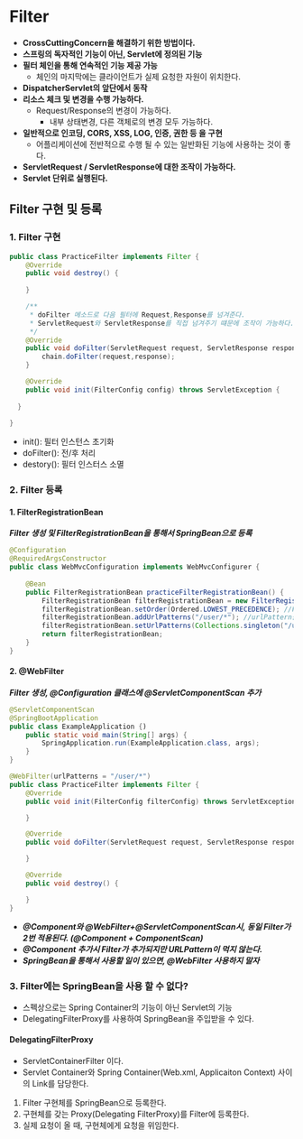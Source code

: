 # Filter
- **CrossCuttingConcern을 해결하기 위한 방법이다.**
- **스프링의 독자적인 기능이 아닌, Servlet에 정의된 기능**
- **필터 체인을 통해 연속적인 기능 제공 가능**
  - 체인의 마지막에는 클라이언트가 실제 요청한 자원이 위치한다.
- **DispatcherServlet의 앞단에서 동작**
- **리소스 체크 및 변경을 수행 가능하다.**
  - Request/Response의 변경이 가능하다.
    - 내부 상태변경, 다른 객체로의 변경 모두 가능하다.
- **일반적으로 인코딩, CORS, XSS, LOG, 인증, 권한 등 을 구현**
  - 어플리케이션에 전반적으로 수행 될 수 있는 일반화된 기능에 사용하는 것이 좋다.
- **ServletRequest / ServletResponse에 대한 조작이 가능하다.**
- **Servlet 단위로 실행된다.**

## Filter 구현 및 등록

### 1. Filter 구현
```java
public class PracticeFilter implements Filter {
	@Override
	public void destroy() {
		
	}

    /**
     * doFilter 메소드로 다음 필터에 Request,Response를 넘겨준다.
     * ServletRequest와 ServletResponse를 직접 넘겨주기 떄문에 조작이 가능하다.
     */
	@Override
	public void doFilter(ServletRequest request, ServletResponse response, FilterChain chain) throws IOException, ServletException {
		chain.doFilter(request,response);
	}

	@Override
	public void init(FilterConfig config) throws ServletException {
	
  }
  
}
```
- init(): 필터 인스턴스 초기화
- doFilter(): 전/후 처리
- destory(): 필터 인스터스 소멸

### 2. Filter 등록

#### 1. FilterRegistrationBean
***Filter 생성 및 FilterRegistrationBean을 통해서 SpringBean으로 등록***
```java
@Configuration
@RequiredArgsConstructor
public class WebMvcConfiguration implements WebMvcConfigurer {
    
    @Bean
    public FilterRegistrationBean practiceFilterRegistrationBean() {
        FilterRegistrationBean filterRegistrationBean = new FilterRegistrationBean(new PracticeFilter());
        filterRegistrationBean.setOrder(Ordered.LOWEST_PRECEDENCE); //Filter 끼리의 순서 지정
        filterRegistrationBean.addUrlPatterns("/user/*"); //urlPattern을 받는다.
        filterRegistrationBean.setUrlPatterns(Collections.singleton("/user/*")); //List를 받는다.
        return filterRegistrationBean;
    }
}
```
#### 2. \@WebFilter
***Filter 생성, \@Configuration 클래스에 \@ServletComponentScan 추가***
```java
@ServletComponentScan
@SpringBootApplication
public class ExampleApplication {)
	public static void main(String[] args) {
		SpringApplication.run(ExampleApplication.class, args);
	}
}
```
```java
@WebFilter(urlPatterns = "/user/*")
public class PracticeFilter implements Filter {
    @Override
    public void init(FilterConfig filterConfig) throws ServletException {

    }

    @Override
    public void doFilter(ServletRequest request, ServletResponse response, FilterChain chain) throws IOException, ServletException {

    }

    @Override
    public void destroy() {

    }
}
```
- ***\@Component와 \@WebFilter+@ServletComponentScan시, 동일 Filter가 2번 적용된다. (@Component + ComponentScan)***
- ***\@Component 추가시 Filter가 추가되지만 URLPattern이 먹지 않는다.***
- ***SpringBean을 통해서 사용할 일이 있으면, \@WebFilter 사용하지 말자***

### 3. Filter에는 SpringBean을 사용 할 수 없다?
- 스펙상으로는 Spring Container의 기능이 아닌 Servlet의 기능
- DelegatingFilterProxy를 사용하여 SpringBean을 주입받을 수 있다.

#### DelegatingFilterProxy
- ServletContainerFilter 이다.
- Servlet Container와 Spring Container(Web.xml, Applicaiton Context) 사이의 Link를 담당한다.
1. Filter 구현체를 SpringBean으로 등록한다.
2. 구현체를 갖는 Proxy(Delegating FilterProxy)를 Filter에 등록한다.
3. 실제 요청이 올 때, 구현체에게 요청을 위임한다.